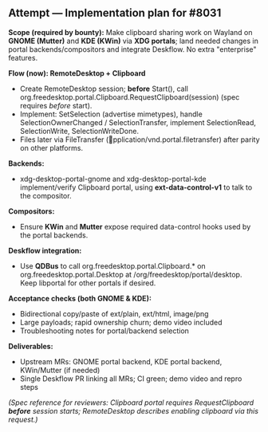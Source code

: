 ﻿## Attempt — Implementation plan for #8031

**Scope (required by bounty):** Make clipboard sharing work on Wayland on **GNOME (Mutter)** and **KDE (KWin)** via **XDG portals**; land needed changes in portal backends/compositors and integrate Deskflow. No extra "enterprise" features.

**Flow (now): RemoteDesktop + Clipboard**
- Create RemoteDesktop session; **before** Start(), call org.freedesktop.portal.Clipboard.RequestClipboard(session) (spec requires *before* start).
- Implement: SetSelection (advertise mimetypes), handle SelectionOwnerChanged / SelectionTransfer, implement SelectionRead, SelectionWrite, SelectionWriteDone.
- Files later via FileTransfer (pplication/vnd.portal.filetransfer) after parity on other platforms.

**Backends:**
- xdg-desktop-portal-gnome and xdg-desktop-portal-kde implement/verify Clipboard portal, using **ext-data-control-v1** to talk to the compositor.

**Compositors:**
- Ensure **KWin** and **Mutter** expose required data-control hooks used by the portal backends.

**Deskflow integration:**
- Use **QDBus** to call org.freedesktop.portal.Clipboard.* on org.freedesktop.portal.Desktop at /org/freedesktop/portal/desktop. Keep libportal for other portals if desired.

**Acceptance checks (both GNOME & KDE):**
- Bidirectional copy/paste of 	ext/plain, 	ext/html, image/png
- Large payloads; rapid ownership churn; demo video included
- Troubleshooting notes for portal/backend selection

**Deliverables:**
- Upstream MRs: GNOME portal backend, KDE portal backend, KWin/Mutter (if needed)
- Single Deskflow PR linking all MRs; CI green; demo video and repro steps

*(Spec reference for reviewers: Clipboard portal requires RequestClipboard **before** session starts; RemoteDesktop describes enabling clipboard via this request.)*

